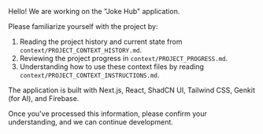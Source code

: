 Hello! We are working on the "Joke Hub" application.

Please familiarize yourself with the project by:
1.  Reading the project history and current state from `context/PROJECT_CONTEXT_HISTORY.md`.
2.  Reviewing the project progress in `context/PROJECT_PROGRESS.md`.
3.  Understanding how to use these context files by reading `context/PROJECT_CONTEXT_INSTRUCTIONS.md`.

The application is built with Next.js, React, ShadCN UI, Tailwind CSS, Genkit (for AI), and Firebase.

Once you've processed this information, please confirm your understanding, and we can continue development.
